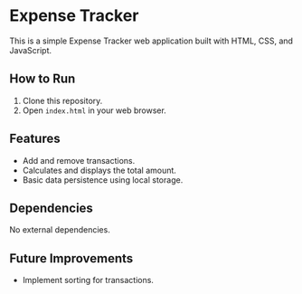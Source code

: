 # Expense Tracker

This is a simple Expense Tracker web application built with HTML, CSS, and JavaScript.

## How to Run

1. Clone this repository.
2. Open `index.html` in your web browser.

## Features

- Add and remove transactions.
- Calculates and displays the total amount.
- Basic data persistence using local storage.

## Dependencies

No external dependencies.

## Future Improvements

- Implement sorting for transactions.
